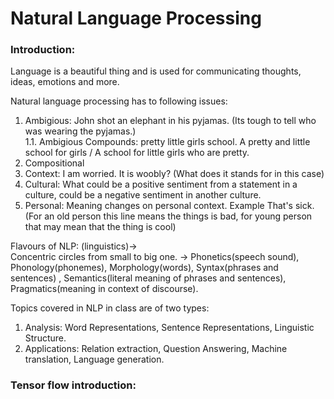 <h1>Natural Language Processing</h1>

<h3> Introduction: </h3>
Language is a beautiful thing and is used for communicating thoughts, ideas, emotions and more. <br>

Natural language processing has to following issues: <br>
1. Ambigious: John shot an elephant in his pyjamas. (Its tough to tell who was wearing the pyjamas.) <br>
1.1. Ambigious Compounds: pretty little girls school. A pretty and little school for girls / A school for little girls who are pretty. <br>
2. Compositional <br>
3. Context: I am worried. It is woobly? (What does it stands for in this case) <br>
4. Cultural: What could be a positive sentiment from a statement in a culture, could be a negative sentiment in another culture. 
5. Personal: Meaning changes on personal context. Example That's sick. (For an old person this line means the things is bad, for 
young person that may mean that the thing is cool) <br>

Flavours of NLP: (linguistics)-> <br>
Concentric circles from small to big one. -> Phonetics(speech sound), Phonology(phonemes), Morphology(words), Syntax(phrases and sentences)
, Semantics(literal meaning of phrases and sentences), Pragmatics(meaning in context of discourse). <br>

Topics covered in NLP in class are of two types: <br>
1. Analysis: Word Representations, Sentence Representations, Linguistic Structure. <br>
2. Applications: Relation extraction, Question Answering, Machine translation, Language generation. <br>

<h3> Tensor flow introduction: </h3>
